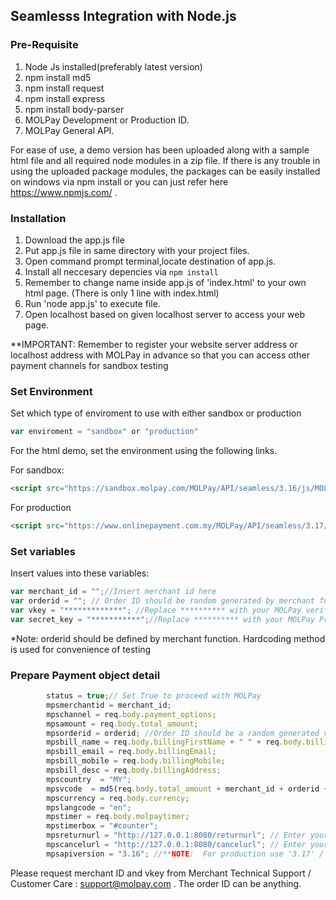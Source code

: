 ## Seamlesss Integration with Node.js

### Pre-Requisite
1. Node Js installed(preferably latest version)
2. npm install md5
3. npm install request
4. npm install express
5. npm install body-parser
6. MOLPay Development or Production ID.
7. MOLPay General API.

For ease of use, a demo version has been uploaded along with a sample html file and all required node modules in a zip file.
If there is any trouble in using the uploaded package modules, the packages can be easily installed on windows via npm install <packagename> 
or you can just refer here https://www.npmjs.com/ .

  
### Installation
1. Download the app.js file
2. Put app.js file in same directory with your project files.
3. Open command prompt terminal,locate destination of app.js.
4. Install all neccesary depencies via ```npm install```
5. Remember to change name inside app.js of 'index.html' to your own html page. (There is only 1 line with index.html)
6. Run 'node app.js' to execute file.
7. Open localhost based on given localhost server to access your web page.

**IMPORTANT: Remember to register your website server address or localhost address with MOLPay in advance so that you can access other payment channels for sandbox testing

### Set Environment
Set which type of enviroment to use with either sandbox or production
```Javascript
var enviroment = "sandbox" or "production"
```
For the html demo, set the environment using the following links.

For sandbox:
```html
<script src="https://sandbox.molpay.com/MOLPay/API/seamless/3.16/js/MOLPay_seamless.deco.js"></script>
```

For  production
```html
<script src="https://www.onlinepayment.com.my/MOLPay/API/seamless/3.17/js/MOLPay_seamless.deco.js">
```
### Set variables
Insert values into these variables:
```Javascript
var merchant_id = "";//Insert merchant id here
var orderid = ""; // Order ID should be random generated by merchant function
var vkey = "*************"; //Replace ********** with your MOLPay verification_Key
var secret_key = "***********";//Replace ********** with your MOLPay Private Secret_Key
```
*Note: orderid should be defined by merchant function. Hardcoding method is used for convenience of testing

### Prepare Payment object detail
```Javascript
        status = true;// Set True to proceed with MOLPay
        mpsmerchantid = merchant_id;
        mpschannel = req.body.payment_options;
        mpsamount = req.body.total_amount;
        mpsorderid = orderid; //Order ID should be a random generated value by merchant
        mpsbill_name = req.body.billingFirstName + " " + req.body.billingLastName;
        mpsbill_email = req.body.billingEmail;
        mpsbill_mobile = req.body.billingMobile;
        mpsbill_desc = req.body.billingAddress;
        mpscountry  = "MY";
        mpsvcode  = md5(req.body.total_amount + merchant_id + orderid + vkey);
        mpscurrency = req.body.currency;
        mpslangcode = "en";
        mpstimer = req.body.molpaytimer;
        mpstimerbox = "#counter";
        mpsreturnurl = "http://127.0.0.1:8080/returnurl"; // Enter your return url here
        mpscancelurl = "http://127.0.0.1:8080/cancelurl"; // Enter your cancel url here
        mpsapiversion = "3.16"; //**NOTE:  For production use '3.17' / Sandbox use '3.16'
```

Please request merchant ID and vkey from Merchant Technical Support / Customer Care : support@molpay.com . The order ID can be anything.
